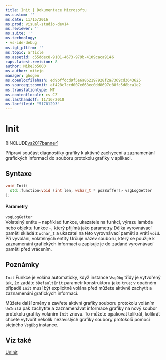 ```yaml
---
title: Init | Dokumentace Microsoftu
ms.custom: ''
ms.date: 11/15/2016
ms.prod: visual-studio-dev14
ms.reviewer: ''
ms.suite: ''
ms.technology:
- vs-ide-debug
ms.tgt_pltfrm: ''
ms.topic: article
ms.assetid: c55ddec8-9101-4673-979b-4109caca9146
caps.latest.revision: 8
author: MikeJo5000
ms.author: mikejo
manager: ghogen
ms.openlocfilehash: ed9bffdcd9f5e6a862197928f2a7369cd3643625
ms.sourcegitcommit: af428c7ccd007e668ec0dd8697c88fc5d8bca1e2
ms.translationtype: MT
ms.contentlocale: cs-CZ
ms.lasthandoff: 11/16/2018
ms.locfileid: "51781293"
---
```

# <a name="init"></a>Init
[!INCLUDE[vs2017banner](../includes/vs2017banner.md)]

Připraví součást diagnostiky grafiky k aktivně zachycení a zaznamenání grafických informací do souboru protokolu grafiky v aplikaci.  
  
## <a name="syntax"></a>Syntaxe  
  
```cpp  
void Init(  
  std::function<void (int len, wchar_t * pszBuffer)> vsgLogGetter  
);  
```  
  
#### <a name="parameters"></a>Parametry  
 `vsgLogGetter`  
 Volatelný entitu – například funkce, ukazatele na funkci, výrazu lambda nebo objektu funkce –, který přijímá jako parametry Délka vyrovnávací paměti skládá z `wchar_t` a ukazatel na této vyrovnávací paměti a vrátí `void`. Při vyvolání, volatelných entity Určuje název souboru, který se použije k zaznamenání grafických informací a zapisuje je do zadané vyrovnávací paměti před vrácením.  
  
## <a name="remarks"></a>Poznámky  
 `Init` Funkce je volána automaticky, když instance `VsgDbg` třídy je vytvořený tak, že zadáte `bDefaultInit` parametr konstruktoru jako `true`; v opačném případě `Init` musí být explicitně volána před můžete aktivně zachytit a zaznamenání grafických informací.  
  
 Můžete další změny a zavřete aktivní grafiky souboru protokolu voláním `UnInit`a pak zachytíte a zaznamenávat informace grafiky na nový soubor protokolu grafiky voláním `Init` znovu. To můžete opakovat tolikrát, kolikrát chcete vytvořit několik nezávislých grafiky soubory protokolů pomocí stejného `VsgDbg` instance.  
  
## <a name="see-also"></a>Viz také  
 [UnInit](../debugger/init.md)



